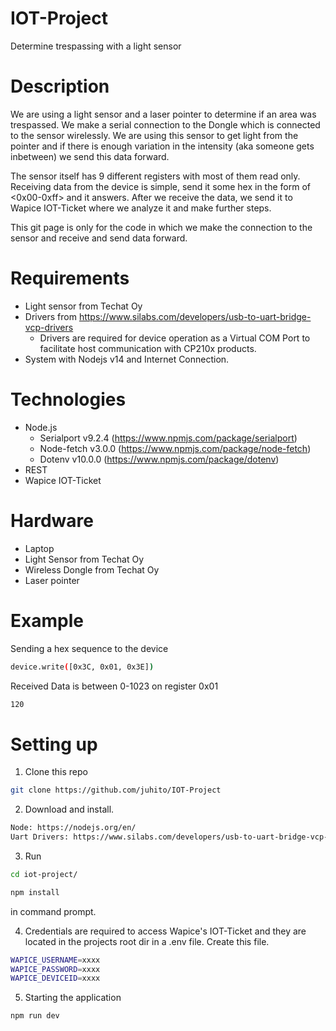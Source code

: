 # IOT-Project
Determine trespassing with a light sensor

# Description
We are using a light sensor and a laser pointer to determine if an area was trespassed. We make a serial connection to the Dongle which is connected to the sensor wirelessly. We are using this sensor to get light from the pointer and if there is enough variation in the intensity (aka someone gets inbetween) we send this data forward.

The sensor itself has 9 different registers with most of them read only. Receiving data from the device is simple, send it some hex in the form of <0x00-0xff> and it answers. After we receive the data, we send it to Wapice IOT-Ticket where we analyze it and make further steps.

This git page is only for the code in which we make the connection to the sensor and receive and send data forward.

# Requirements
- Light sensor from Techat Oy
- Drivers from https://www.silabs.com/developers/usb-to-uart-bridge-vcp-drivers
    - Drivers are required for device operation as a Virtual COM Port to facilitate host communication with CP210x products.
- System with Nodejs v14 and Internet Connection.

# Technologies
- Node.js
    - Serialport v9.2.4 (https://www.npmjs.com/package/serialport)
    - Node-fetch v3.0.0 (https://www.npmjs.com/package/node-fetch)
    - Dotenv v10.0.0 (https://www.npmjs.com/package/dotenv)
- REST
- Wapice IOT-Ticket

# Hardware
- Laptop
- Light Sensor from Techat Oy
- Wireless Dongle from Techat Oy
- Laser pointer

# Example
Sending a hex sequence to the device
```sh
device.write([0x3C, 0x01, 0x3E])
```
Received Data is between 0-1023 on register 0x01
```sh
120
```

# Setting up
1. Clone this repo
```sh
git clone https://github.com/juhito/IOT-Project
```
2. Download and install.
```sh
Node: https://nodejs.org/en/
Uart Drivers: https://www.silabs.com/developers/usb-to-uart-bridge-vcp-drivers
```
3. Run
```sh
cd iot-project/

npm install
```
in command prompt.

4. Credentials are required to access Wapice's IOT-Ticket and they are located in the projects root dir in a .env file.
Create this file.
```sh
WAPICE_USERNAME=xxxx
WAPICE_PASSWORD=xxxx
WAPICE_DEVICEID=xxxx
```
5. Starting the application
```sh
npm run dev
```